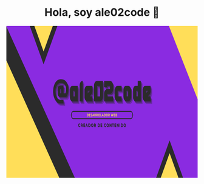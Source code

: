 <div align="center">
  <h1 align="center">Hola, soy ale02code 👋</h1>
</div>
<img src="./banner.jpg" height="400px">
